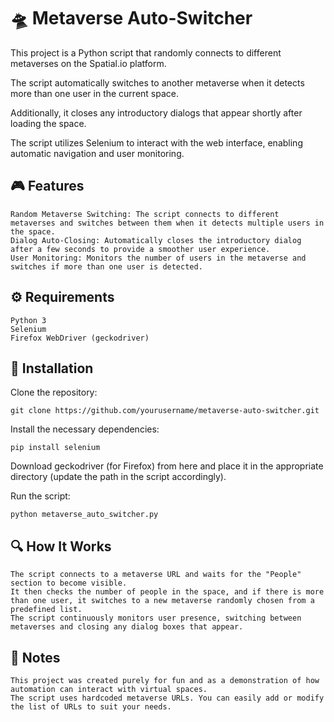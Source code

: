 # 🛸 Metaverse Auto-Switcher

This project is a Python script that randomly connects to different metaverses on the Spatial.io platform. 

The script automatically switches to another metaverse when it detects more than one user in the current space. 

Additionally, it closes any introductory dialogs that appear shortly after loading the space.

The script utilizes Selenium to interact with the web interface, enabling automatic navigation and user monitoring. 

## 🎮 Features

    Random Metaverse Switching: The script connects to different metaverses and switches between them when it detects multiple users in the space.
    Dialog Auto-Closing: Automatically closes the introductory dialog after a few seconds to provide a smoother user experience.
    User Monitoring: Monitors the number of users in the metaverse and switches if more than one user is detected.

## ⚙️ Requirements

    Python 3
    Selenium
    Firefox WebDriver (geckodriver)

## 📝 Installation

Clone the repository:

`git clone https://github.com/yourusername/metaverse-auto-switcher.git`

Install the necessary dependencies:

`pip install selenium`

Download geckodriver (for Firefox) from here and place it in the appropriate directory (update the path in the script accordingly).

Run the script:

`python metaverse_auto_switcher.py`


## 🔍 How It Works

    The script connects to a metaverse URL and waits for the "People" section to become visible.
    It then checks the number of people in the space, and if there is more than one user, it switches to a new metaverse randomly chosen from a predefined list.
    The script continuously monitors user presence, switching between metaverses and closing any dialog boxes that appear.

## 📝 Notes

    This project was created purely for fun and as a demonstration of how automation can interact with virtual spaces.
    The script uses hardcoded metaverse URLs. You can easily add or modify the list of URLs to suit your needs.

